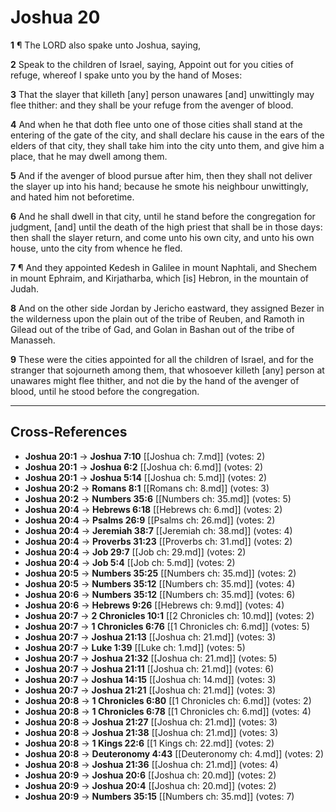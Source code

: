 # Joshua 20

**1** ¶ The LORD also spake unto Joshua, saying,

**2** Speak to the children of Israel, saying, Appoint out for you cities of refuge, whereof I spake unto you by the hand of Moses:

**3** That the slayer that killeth [any] person unawares [and] unwittingly may flee thither: and they shall be your refuge from the avenger of blood.

**4** And when he that doth flee unto one of those cities shall stand at the entering of the gate of the city, and shall declare his cause in the ears of the elders of that city, they shall take him into the city unto them, and give him a place, that he may dwell among them.

**5** And if the avenger of blood pursue after him, then they shall not deliver the slayer up into his hand; because he smote his neighbour unwittingly, and hated him not beforetime.

**6** And he shall dwell in that city, until he stand before the congregation for judgment, [and] until the death of the high priest that shall be in those days: then shall the slayer return, and come unto his own city, and unto his own house, unto the city from whence he fled.

**7** ¶ And they appointed Kedesh in Galilee in mount Naphtali, and Shechem in mount Ephraim, and Kirjatharba, which [is] Hebron, in the mountain of Judah.

**8** And on the other side Jordan by Jericho eastward, they assigned Bezer in the wilderness upon the plain out of the tribe of Reuben, and Ramoth in Gilead out of the tribe of Gad, and Golan in Bashan out of the tribe of Manasseh.

**9** These were the cities appointed for all the children of Israel, and for the stranger that sojourneth among them, that whosoever killeth [any] person at unawares might flee thither, and not die by the hand of the avenger of blood, until he stood before the congregation.

---

## Cross-References

- **Joshua 20:1** → **Joshua 7:10** [[Joshua ch: 7.md]] (votes: 2)
- **Joshua 20:1** → **Joshua 6:2** [[Joshua ch: 6.md]] (votes: 2)
- **Joshua 20:1** → **Joshua 5:14** [[Joshua ch: 5.md]] (votes: 2)
- **Joshua 20:2** → **Romans 8:1** [[Romans ch: 8.md]] (votes: 3)
- **Joshua 20:2** → **Numbers 35:6** [[Numbers ch: 35.md]] (votes: 5)
- **Joshua 20:4** → **Hebrews 6:18** [[Hebrews ch: 6.md]] (votes: 2)
- **Joshua 20:4** → **Psalms 26:9** [[Psalms ch: 26.md]] (votes: 2)
- **Joshua 20:4** → **Jeremiah 38:7** [[Jeremiah ch: 38.md]] (votes: 4)
- **Joshua 20:4** → **Proverbs 31:23** [[Proverbs ch: 31.md]] (votes: 2)
- **Joshua 20:4** → **Job 29:7** [[Job ch: 29.md]] (votes: 2)
- **Joshua 20:4** → **Job 5:4** [[Job ch: 5.md]] (votes: 2)
- **Joshua 20:5** → **Numbers 35:25** [[Numbers ch: 35.md]] (votes: 2)
- **Joshua 20:5** → **Numbers 35:12** [[Numbers ch: 35.md]] (votes: 4)
- **Joshua 20:6** → **Numbers 35:12** [[Numbers ch: 35.md]] (votes: 6)
- **Joshua 20:6** → **Hebrews 9:26** [[Hebrews ch: 9.md]] (votes: 4)
- **Joshua 20:7** → **2 Chronicles 10:1** [[2 Chronicles ch: 10.md]] (votes: 2)
- **Joshua 20:7** → **1 Chronicles 6:76** [[1 Chronicles ch: 6.md]] (votes: 5)
- **Joshua 20:7** → **Joshua 21:13** [[Joshua ch: 21.md]] (votes: 3)
- **Joshua 20:7** → **Luke 1:39** [[Luke ch: 1.md]] (votes: 5)
- **Joshua 20:7** → **Joshua 21:32** [[Joshua ch: 21.md]] (votes: 5)
- **Joshua 20:7** → **Joshua 21:11** [[Joshua ch: 21.md]] (votes: 6)
- **Joshua 20:7** → **Joshua 14:15** [[Joshua ch: 14.md]] (votes: 3)
- **Joshua 20:7** → **Joshua 21:21** [[Joshua ch: 21.md]] (votes: 3)
- **Joshua 20:8** → **1 Chronicles 6:80** [[1 Chronicles ch: 6.md]] (votes: 2)
- **Joshua 20:8** → **1 Chronicles 6:78** [[1 Chronicles ch: 6.md]] (votes: 4)
- **Joshua 20:8** → **Joshua 21:27** [[Joshua ch: 21.md]] (votes: 3)
- **Joshua 20:8** → **Joshua 21:38** [[Joshua ch: 21.md]] (votes: 3)
- **Joshua 20:8** → **1 Kings 22:6** [[1 Kings ch: 22.md]] (votes: 2)
- **Joshua 20:8** → **Deuteronomy 4:43** [[Deuteronomy ch: 4.md]] (votes: 2)
- **Joshua 20:8** → **Joshua 21:36** [[Joshua ch: 21.md]] (votes: 4)
- **Joshua 20:9** → **Joshua 20:6** [[Joshua ch: 20.md]] (votes: 2)
- **Joshua 20:9** → **Joshua 20:4** [[Joshua ch: 20.md]] (votes: 2)
- **Joshua 20:9** → **Numbers 35:15** [[Numbers ch: 35.md]] (votes: 7)
